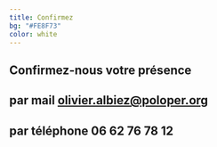 ```yaml
---
title: Confirmez
bg: "#FE8F73"
color: white
---
```


## Confirmez-nous votre présence

## par mail [olivier.albiez@poloper.org](mailto:olivier.albiez@poloper.org)

## par téléphone 06 62 76 78 12
